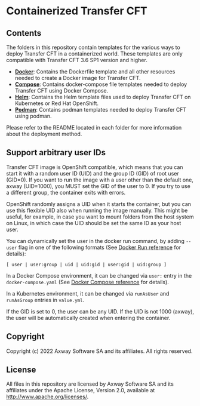 # Containerized Transfer CFT 

## Contents
The folders in this repository contain templates for the various ways to deploy Transfer CFT in a containerized world. These templates are only compatible with Transfer CFT 3.6 SP1 version and higher.
- [**Docker**](./docker):  Contains the Dockerfile template and all other resources needed to create a Docker image for Transfer CFT.
- [**Compose**](./compose): Contains docker-compose file templates needed to deploy Transfer CFT using Docker Compose.
- [**Helm**](./helm):    Contains the Helm template files used to deploy Transfer CFT on Kubernetes or Red Hat OpenShift.
- [**Podman**](./podman):  Contains podman templates needed to deploy Transfer CFT using podman.

Please refer to the README located in each folder for more information about the deployment method.

## Support arbitrary user IDs
Transfer CFT image is OpenShift compatible, which means that you can start it with a random user ID (UID) and the group ID (GID) of root user (GID=0). If you want to run the image with a user other than the default one, axway (UID=1000), you MUST set the GID of the user to 0. If you try to use a different group, the container exits with errors.

OpenShift randomly assigns a UID when it starts the container, but you can use this flexible UID also when running the image manually. This might be useful, for example, in case you want to mount folders from the host system on Linux, in which case the UID should be set the same ID as your host user.

You can dynamically set the user in the docker run command, by adding `--user` flag in one of the following formats (See [Docker Run reference](https://docs.docker.com/engine/reference/run/) for details):

` [ user | user:group | uid | uid:gid | user:gid | uid:group ] `

In a Docker Compose environment, it can be changed via `user:` entry in the `docker-compose.yaml` (See [Docker Compose reference](https://docs.docker.com/compose/) for details).

In a Kubernetes environment, it can be changed via `runAsUser` and `runAsGroup` entries in `value.yml`.

If the GID is set to 0, the user can be any UID. If the UID is not 1000 (axway), the user will be automatically created when entering the container.

## Copyright

Copyright (c) 2022 Axway Software SA and its affiliates. All rights reserved.

## License

All files in this repository are licensed by Axway Software SA and its affiliates under the Apache License, Version 2.0, available at http://www.apache.org/licenses/.
